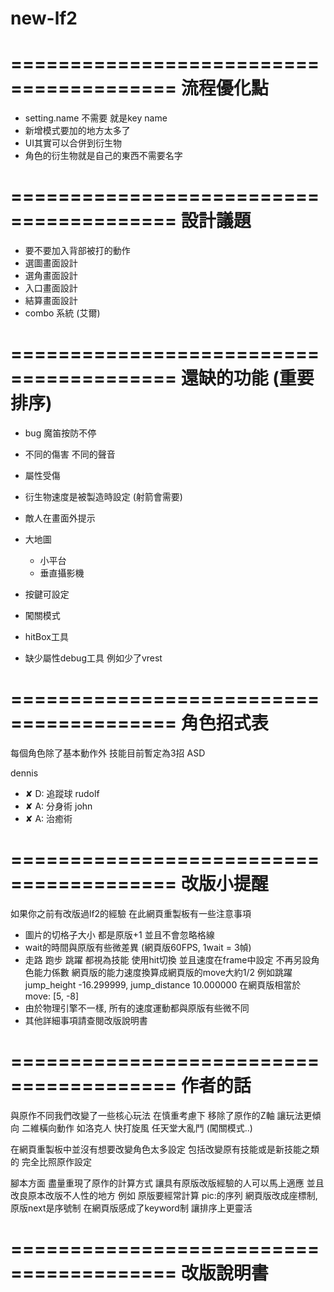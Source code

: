 # new-lf2

========================================
流程優化點
========================================

- setting.name 不需要 就是key name
- 新增模式要加的地方太多了
- UI其實可以合併到衍生物
- 角色的衍生物就是自己的東西不需要名字

========================================
設計議題
========================================

- 要不要加入背部被打的動作
- 選圖畫面設計
- 選角畫面設計
- 入口畫面設計
- 結算畫面設計
- combo 系統 (艾爾)

========================================
還缺的功能 (重要排序)
========================================

- bug 魔笛按防不停
- 不同的傷害 不同的聲音
- 屬性受傷
- 衍生物速度是被製造時設定 (射箭會需要)

- 敵人在畫面外提示


- 大地圖
    - 小平台
    - 垂直攝影機

- 按鍵可設定

- 闖關模式

- hitBox工具
- 缺少屬性debug工具 例如少了vrest

========================================
角色招式表
========================================
每個角色除了基本動作外 技能目前暫定為3招 ASD

dennis
- ✘ D: 追蹤球
rudolf
- ✘ A: 分身術
john
- ✘ A: 治癒術

========================================
改版小提醒
========================================
如果你之前有改版過lf2的經驗 在此網頁重製板有一些注意事項

- 圖片的切格子大小 都是原版+1 並且不會忽略格線
- wait的時間與原版有些微差異 (網頁版60FPS, 1wait = 3幀)
- 走路 跑步 跳躍 都視為技能 使用hit切換 並且速度在frame中設定 不再另設角色能力係數
  網頁版的能力速度換算成網頁版的move大約1/2 
  例如跳躍jump_height -16.299999, jump_distance 10.000000
  在網頁版相當於 move: [5, -8]
- 由於物理引擎不一樣, 所有的速度運動都與原版有些微不同 
- 其他詳細事項請查閱改版說明書


========================================
作者的話
========================================


與原作不同我們改變了一些核心玩法
在慎重考慮下 移除了原作的Z軸 讓玩法更傾向 二維橫向動作 如洛克人 快打旋風 任天堂大亂鬥
(闖關模式..)

在網頁重製板中並沒有想要改變角色太多設定 包括改變原有技能或是新技能之類的
完全比照原作設定

腳本方面 盡量重現了原作的計算方式 讓具有原版改版經驗的人可以馬上適應
並且改良原本改版不人性的地方 例如 原版要經常計算 pic:的序列 網頁版改成座標制, 原版next是序號制 在網頁版感成了keyword制 讓排序上更靈活


========================================
改版說明書
========================================












